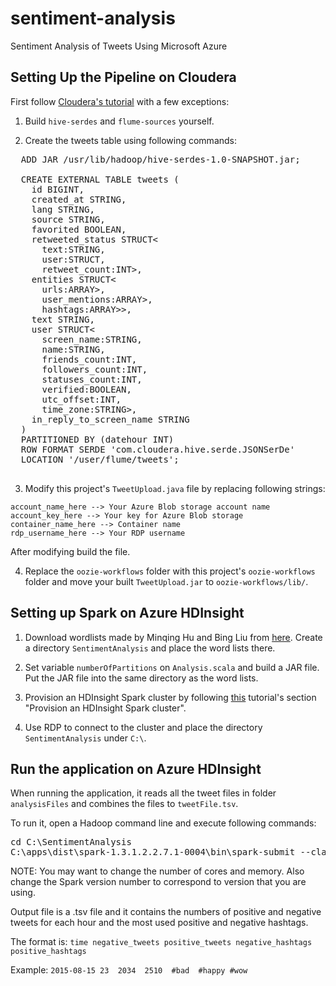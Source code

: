 # sentiment-analysis
Sentiment Analysis of Tweets Using Microsoft Azure

Setting Up the Pipeline on Cloudera
-----------------------------------

First follow [Cloudera's tutorial](https://github.com/cloudera/cdh-twitter-example) with a few exceptions:

1. Build `hive-serdes` and `flume-sources` yourself.

2. Create the tweets table using following commands:

  <pre>
  ADD JAR /usr/lib/hadoop/hive-serdes-1.0-SNAPSHOT.jar;

  CREATE EXTERNAL TABLE tweets (
    id BIGINT,
    created_at STRING,
    lang STRING,
    source STRING,
    favorited BOOLEAN,
    retweeted_status STRUCT<
      text:STRING,
      user:STRUCT<screen_name:STRING,name:STRING>,
      retweet_count:INT>,
    entities STRUCT<
      urls:ARRAY<STRUCT<expanded_url:STRING>>,
      user_mentions:ARRAY<STRUCT<screen_name:STRING,name:STRING>>,
      hashtags:ARRAY<STRUCT<text:STRING>>>,
    text STRING,
    user STRUCT<
      screen_name:STRING,
      name:STRING,
      friends_count:INT,
      followers_count:INT,
      statuses_count:INT,
      verified:BOOLEAN,
      utc_offset:INT,
      time_zone:STRING>,
    in_reply_to_screen_name STRING
  )
  PARTITIONED BY (datehour INT)
  ROW FORMAT SERDE 'com.cloudera.hive.serde.JSONSerDe'
  LOCATION '/user/flume/tweets';
  </pre>

3. Modify this project's `TweetUpload.java` file by replacing following strings:
  ```
  account_name_here --> Your Azure Blob storage account name
  account_key_here --> Your key for Azure Blob storage
  container_name_here --> Container name
  rdp_username_here --> Your RDP username
  ```
  After modifying build the file.

4. Replace the `oozie-workflows` folder with this project's `oozie-workflows` folder and move your built `TweetUpload.jar` to `oozie-workflows/lib/`.

Setting up Spark on Azure HDInsight
-----------------------------------
1. Download wordlists made by Minqing Hu and Bing Liu from [here](http://www.cs.uic.edu/~liub/FBS/sentiment-analysis.html#lexicon). Create a directory `SentimentAnalysis` and place the word lists there.

2. Set variable `numberOfPartitions` on `Analysis.scala` and build a JAR file. Put the JAR file into the same directory as the word lists.

3. Provision an HDInsight Spark cluster by following [this](https://azure.microsoft.com/en-us/documentation/articles/hdinsight-apache-spark-zeppelin-notebook-jupyter-spark-sql/#provision) tutorial's section "Provision an HDInsight Spark cluster".

4. Use RDP to connect to the cluster and place the directory `SentimentAnalysis` under `C:\`.

Run the application on Azure HDInsight
------------------------------

When running the application, it reads all the tweet files in folder `analysisFiles` and  combines the files to `tweetFile.tsv`.

To run it, open a Hadoop command line and execute following commands:
<pre>
cd C:\SentimentAnalysis
C:\apps\dist\spark-1.3.1.2.2.7.1-0004\bin\spark-submit --class "Analysis" --master spark://headnodehost:7077 --executor-memory 4G --total-executor-cores 40 JAR_NAME_HERE.jar
</pre>

NOTE: You may want to change the number of cores and memory. Also change the Spark version number to correspond to version that you are using.

Output file is a .tsv file and it contains the numbers of positive and negative tweets for each hour and the most used positive and negative hashtags.

The format is: `time negative_tweets positive_tweets negative_hashtags positive_hashtags`

Example: `2015-08-15 23  2034  2510  #bad  #happy #wow`


